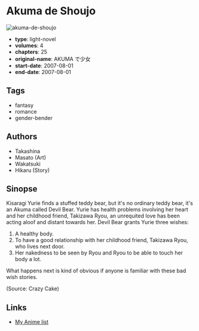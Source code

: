 # Akuma de Shoujo

![akuma-de-shoujo](https://cdn.myanimelist.net/images/manga/1/58245.jpg)

-   **type**: light-novel
-   **volumes**: 4
-   **chapters**: 25
-   **original-name**: AKUMA で少女
-   **start-date**: 2007-08-01
-   **end-date**: 2007-08-01

## Tags

-   fantasy
-   romance
-   gender-bender

## Authors

-   Takashina
-   Masato (Art)
-   Wakatsuki
-   Hikaru (Story)

## Sinopse

Kisaragi Yurie finds a stuffed teddy bear, but it's no ordinary teddy bear, it's an Akuma called Devil Bear. Yurie has health problems involving her heart and her childhood friend, Takizawa Ryou, an unrequited love has been acting aloof and distant towards her. Devil Bear grants Yurie three wishes:

1. A healthy body.
2. To have a good relationship with her childhood friend, Takizawa Ryou, who lives next door.
3. Her nakedness to be seen by Ryou and Ryou to be able to touch her body a lot.

What happens next is kind of obvious if anyone is familiar with these bad wish stories.

(Source: Crazy Cake)

## Links

-   [My Anime list](https://myanimelist.net/manga/31655/Akuma_de_Shoujo)
